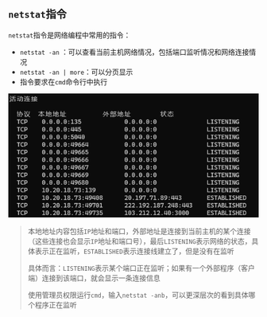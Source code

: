 ## `netstat`指令

`netstat`指令是网络编程中常用的指令：

- `netstat -an` ：可以查看当前主机网络情况，包括端口监听情况和网络连接情况
- `netstat -an | more`：可以分页显示
- 指令要求在`cmd`命令行中执行

![image-20250428134726679](..\assets\image-20250428134726679.png)

> 本地地址内容包括`IP`地址和端口，外部地址是连接到当前主机的某个连接（这些连接也会显示`IP`地址和端口号），最后`LISTENING`表示网络的状态，具体表示正在监听，`ESTABLISHED`表示连接线建立了，但是没有在监听
>
> 具体而言：`LISTENING`表示某个端口正在监听；如果有一个外部程序（客户端）连接到该端口，就会显示一条连接信息
>
> 使用管理员权限运行`cmd`，输入`netstat -anb`，可以更深层次的看到具体哪个程序正在监听